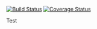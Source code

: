 [![Build Status](https://travis-ci.org/ml1nk/test.svg?branch=master)](https://travis-ci.org/ml1nk/test-coverage)
[![Coverage Status](https://coveralls.io/repos/ml1nk/test-coverage/badge.svg)](https://coveralls.io/r/ml1nk/test-coverage)

Test
